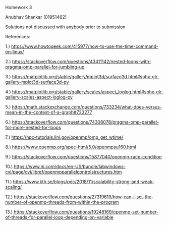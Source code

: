 Homework 3

Anubhav Shankar (01951462)

Solutions not discussed with anybody prior to submission

References:

1.) https://www.howtogeek.com/415977/how-to-use-the-time-command-on-linux/

2.) https://stackoverflow.com/questions/43411142/nested-loops-with-pragma-omp-parallel-for-jumbling-up

3.) https://matplotlib.org/stable/gallery/mplot3d/surface3d.html#sphx-glr-gallery-mplot3d-surface3d-py

4.) https://matplotlib.org/stable/gallery/scales/aspect_loglog.html#sphx-glr-gallery-scales-aspect-loglog-py

5.) https://math.stackexchange.com/questions/733234/what-does-versus-mean-in-the-context-of-a-graph#733277

6.) https://stackoverflow.com/questions/74308078/pragma-omp-parallel-for-more-nested-for-loops

7.) https://hpc-tutorials.llnl.gov/openmp/omp_get_wtime/

8.) https://www.openmp.org/spec-html/5.0/openmpsu160.html

9.) https://stackoverflow.com/questions/15877040/openmp-race-condition

10.) https://www.ni.com/docs/en-US/bundle/labwindows-cvi/page/cvi/libref/openmpparallelcontrolstructures.htm

11.) https://www.kth.se/blogs/pdc/2018/11/scalability-strong-and-weak-scaling/

12.) https://stackoverflow.com/questions/27319619/how-can-i-set-the-number-of-openmp-threads-from-within-the-program

13.) https://stackoverflow.com/questions/19248169/openmp-set-number-of-threads-for-parallel-loop-depending-on-variable

